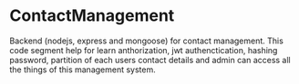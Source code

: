 # ContactManagement
Backend (nodejs, express and mongoose) for contact management. This code segment help for learn anthorization, jwt authenctication, hashing password, partition of each users contact details and admin can access all the things of this management system.
